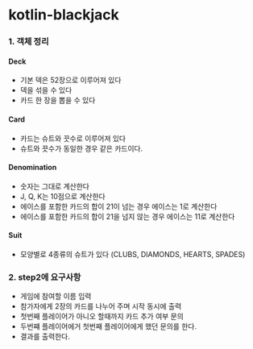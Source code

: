 # kotlin-blackjack


### 1. 객체 정리
#### Deck
- 기본 덱은 52장으로 이루어져 있다
- 덱을 섞을 수 있다
- 카드 한 장을 뽑을 수 있다
#### Card
- 카드는 슈트와 끗수로 이루어져 있다
- 슈트와 끗수가 동일한 경우 같은 카드이다.
#### Denomination
- 숫자는 그대로 계산한다
- J, Q, K는 10점으로 계산한다
- 에이스를 포함한 카드의 합이 21이 넘는 경우 에이스는 1로 계산한다
- 에이스를 포함한 카드의 합이 21을 넘지 않는 경우 에이스는 11로 계산한다
#### Suit
- 모양별로 4종류의 슈트가 있다 (CLUBS, DIAMONDS, HEARTS, SPADES)

### 2. step2에 요구사항
- 게임에 참여할 이름 입력
- 참가자에게 2장의 카드를 나누어 주며 시작 동시에 출력
- 첫번째 플레이어가 아니오 할때까지 카드 추가 여부 문의
- 두번쨰 플레이어에거 첫번째 플레이어에게 했던 문의를 한다.
- 결과를 출력한다.


